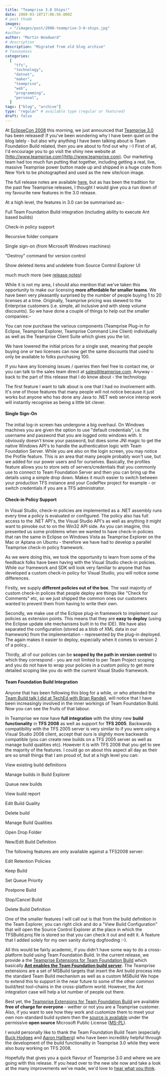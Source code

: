 ```yaml
---
title: "Teamprise 3.0 Ships!"
date: 2008-03-18T17:06:56.000Z
# post thumb
images:
  - "/images/post/2008-teamprise-3-0-ships.jpg"
#author
author: "Martin Woodward"
# description
description: "Migrated from old blog archive"
# Taxonomies
categories:
  [
    "tfs",
    "technology",
    "dotnet",
    "maker",
    "teamprise",
    "web",
    "programming",
    "personal",
  ]
tags: ["blog", "archive"]
type: "regular" # available type (regular or featured)
draft: false
---
```


At [EclipseCon 2008](http://www.eclipsecon.org/) this morning, we just announced that [Teamprise 3.0](http://www.teamprise.com/) has been released! If you've been wondering why I have been quiet on the blog lately - but also why anything I have been talking about is Team Foundation Build related, then you are about to find out why :-) First of all, I'd encourage you to go visit the shiny new website at [http://www.teamprise.com](http://www.teamprise.com). Our marketing team had too much fun putting that together, including getting a real, live, massive Teamprise power button made up and shipped in a huge crate from New York to be photographed and used as the new site/icon image.

The full release notes are available [here](http://download.teamprise.com/cs/3.0/release-notes/release-notes.html), but as has been the tradition for the past few Teamprise releases, I thought I would give you a run down of my favourite new features in the 3.0 release.

At a high level, the features in 3.0 can be summarised as:-

Full Team Foundation Build integration (including ability to execute Ant based builds)

Check-in policy support

Recursive folder compare

Single sign-on (from Microsoft Windows machines)

"Destroy" command for version control

Show deleted items and undelete from Source Control Explorer UI

much much more (see [release notes](http://download.teamprise.com/cs/3.0/release-notes/release-notes.html))

While it is not my area, I should also mention that we've taken this opportunity to make our licensing **more affordable for smaller teams**. We have been very pleasantly surprised by the number of people buying 1 to 20 licenses at a time. Originally, Teamprise pricing was skewed to the Enterprise customers (i.e. simple, all inclusive and with steep volume discounts). So we have done a couple of things to help out the smaller companies:-

You can now purchase the various components (Teamprise Plug-in for Eclipse, Teamprise Explorer, Teamprise Command Line Client) individually as well as the Teamprise Client Suite which gives you the lot.

We have lowered the initial prices for a single seat, meaning that people buying one or two licenses can now get the same discounts that used to only be available to folks purchasing 100.

If you have any licensing issues / queries then feel free to contact me, or you can talk to the sales team direct at [sales@teamprise.com](mailto:sales@teamprise.com). Anyway - back to the part of this release that I do know about - the technology.

The first feature I want to talk about is one that I had no involvement with. It's one of those features that many people will not notice because it just works but anyone who has done any Java to .NET web service interop work will instantly recognise as being a little bit clever.

#### Single Sign-On

The initial log-in screen has undergone a big overhaul. On Windows machines you are given the option to use "default credentials", i.e. the username and password that you are logged onto windows with. It obviously doesn't know your password, but does some JNI magic to get the native Windows API's to handle the authentication logic with Team Foundation Server. While you are also on the login screen, you may notice the Profile feature. This is an area that many people probably won't use, but we added for our power users and for ourselves. Basically, the profiles feature allows you to store sets of servers/credentials that you commonly use to connect to Team Foundation Server and then you can bring up the details using a simple drop down. Makes it much easier to switch between your production TFS instance and your CodePlex project for example - or switch credentials if you are a TFS administrator.

#### Check-in Policy Support

In Visual Studio, check-in policies are implemented as a .NET assembly runs every time a policy is evaluated or configured. The policy also has full access to the .NET API's, the Visual Studio API's as well as anything it might want to pinvoke out to on the Win32 API side. As you can imagine, this presented us some problems when we wanted to have check-in policies that ran the same in Eclipse on Windows Vista as Teamprise Explorer on the Mac or Aptana on Ubuntu - therefore we have had to develop a parallel Teamprise check-in policy framework.

As we were doing this, we took the opportunity to learn from some of the feedback folks have been having with the Visual Studio check-in policies. While our framework and SDK will look very familiar to anyone that has developed a custom check-in policy for Visual Studio, you will notice some differences.

Firstly, we supply **different policies out of the box**. The vast majority of custom check-in polices that people deploy are things like "Check for Comments" etc, so we just shipped the common ones our customers wanted to prevent them from having to write their own.

Secondly, we make use of the Eclipse plug-in framework to implement our policies as extension points. This means that they are **easy to deploy** (using the Eclipse update site mechanisms built in to the IDE). We have also separated the configuration (stored as a blob of XML data in our framework) from the implementation - represented by the plug-in deployed. The again makes it easier to deploy, especially when it comes to version 2 of a policy...

Thirdly, all of our policies can be **scoped by the path in version control** to which they correspond - you are not limited to per Team Project scoping and you do not have to wrap your policies in a custom policy to get more detailed scoping like you do with the current Visual Studio framework.

#### Team Foundation Build Integration

Anyone that has been following this blog for a while, or who attended the [Team Build talk I did at TechEd with Brian Randell](http://www.woodwardweb.com/personal/000391.html), will notice that I have been increasingly involved in the inner workings of Team Foundation Build. Now you can see the fruits of that labour.

In Teamprise we now have **full integration** with the shiny new **build functionality** in **TFS 2008** as well as support for **TFS 2005**. Backwards compatibility with the TFS 2005 server is very similar to if you were using a Visual Studio 2008 client, accept that ours is slightly more backwards compatible (you can create new builds on a TFS 2005 server as well as manage build qualities etc). However it is with TFS 2008 that you get to see the majority of the features. I could go on about this aspect all day as their are so small things that I am proud of, but at a high level you can:

View existing build definitions

Manage builds in Build Explorer

Queue new builds

View build report

Edit Build Quality

Delete build

Manage Build Qualities

Open Drop Folder

New/Edit Build Definition

The following features are only available against a TFS2008 server:

Edit Retention Policies

Keep Build

Set Queue Priority

Postpone Build

Stop/Cancel Build

Delete Build Definition

One of the smaller features I will call out is that from the build definition in the Team Explorer, you can right click and do a "View Build Configuration" that will open the Source Control Explorer at the place in which the TFSBuild.proj file is stored so that you can check it out and edit it. A feature that I added solely for my own sanity during dogfooding :-).

[](http://www.woodwardweb.com/teamprise/images/be_leopard.jpg) All this would be fairly academic, if you didn't have some way to do a cross-platform build using Team Foundation Build. In the current release, we provide a the [Teamprise Extensions for Team Foundation Build](http://www.teamprise.com/products/build/) which basically [**Ant enables the Team Foundation build server**](http://www.teamprise.com/products/build/). The Teamprise extensions are a set of MSBuild targets that insert the Ant build process into the standard Team Build mechanism as well as a custom MSBuild We hope to extend this to support in the near future to some of the other common build/test tool-chains in the cross-platform world. However, the Ant integration case will help a lot number of people out there.

Best yet, the [Teamprise Extensions for Team Foundation Build](http://www.teamprise.com/products/build/) are available **free of charge for everyone** - wether or not you are a Teamprise customer. Also, if you want to see how they work and customize them to meet your own non-standard build system then the [source is available](http://www.teamprise.com/products/build/) under the permissive **open source** Microsoft Public License ([MS-PL](http://www.microsoft.com/resources/sharedsource/licensingbasics/publiclicense.mspx)).

I would personally like to thank the Team Foundation Build Team (especially [Buck Hodges](http://blogs.msdn.com/buckh/) and [Aaron Hallberg](http://blogs.msdn.com/aaronhallberg/)) who have been incredibly helpful through the development of the build functionality in Teamprise 3.0 while they were also busy working on TFS 2008.

Hopefully that gives you a quick flavour of Teamprise 3.0 and where we are going with this release. If you head over to the new site now and take a look at the many improvements we've made, we'd love to [hear what you think](http://support.teamprise.com).
